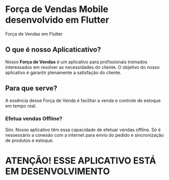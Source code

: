 # Força de Vendas Mobile desenvolvido em Flutter

Força de Vendas em Flutter

## O que é nosso Aplicaticativo?

Nosso <b>Força de Vendas</b> é um aplicativo para profissionais treinados interessados
em resolver as necessidades do cliente. O objetivo do nosso aplicativo é
garantir plenamente a satisfação do cliente.

## Para que serve?

A essência desse Força de Venda é facilitar a venda e controle de estoque em tempo real.

### Efetua vendas Offline?

Sim. Nosso aplicativo têm essa capacidade de efetuar vendas offline. Só é nessessário a
conexão com a internet para envio do pedido e sincronização de produtos e estoque.

<h1> ATENÇÃO! ESSE APLICATIVO ESTÁ EM DESENVOLVIMENTO</h1>